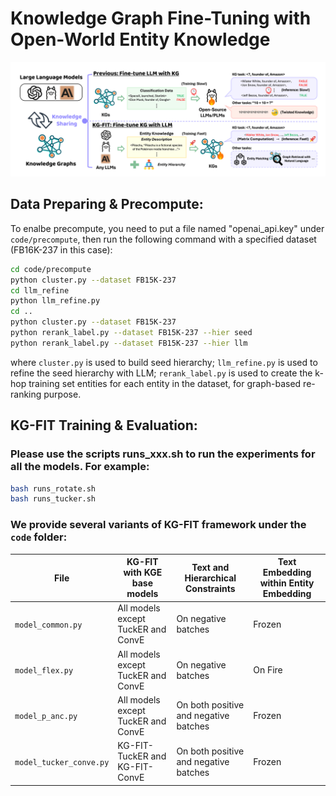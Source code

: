 # Knowledge Graph Fine-Tuning with Open-World Entity Knowledge

![alt text](/images/abstract.png "Optional title")

## Data Preparing & Precompute:

To enalbe precompute, you need to put a file named "openai_api.key" under ```code/precompute```, then run the following command with a specified dataset (FB16K-237 in this case):
```bash
cd code/precompute
python cluster.py --dataset FB15K-237 
cd llm_refine
python llm_refine.py
cd ..
python cluster.py --dataset FB15K-237
python rerank_label.py --dataset FB15K-237 --hier seed
python rerank_label.py --dataset FB15K-237 --hier llm
```

where ```cluster.py``` is used to build seed hierarchy; ```llm_refine.py``` is used to refine the seed hierarchy with LLM; ```rerank_label.py``` is used to create the k-hop training set entities for each entity in the dataset, for graph-based re-ranking purpose.


## KG-FIT Training & Evaluation:

### Please use the scripts runs_xxx.sh to run the experiments for all the models. For example:

```bash
bash runs_rotate.sh
bash runs_tucker.sh
```

### We provide several variants of KG-FIT framework under the ```code``` folder:

| File                      | KG-FIT with KGE base models                     | Text and Hierarchical Constraints   | Text Embedding within Entity Embedding |
|---------------------------|--------------------------------------------------|-------------------------------------|----------------------------------------|
| `model_common.py`         | All models except TuckER and ConvE              | On negative batches                 | Frozen                                 |
| `model_flex.py`           | All models except TuckER and ConvE              | On negative batches                 | On Fire                                |
| `model_p_anc.py`          | All models except TuckER and ConvE              | On both positive and negative batches | Frozen                               |
| `model_tucker_conve.py`   | KG-FIT-TuckER and KG-FIT-ConvE                  | On both positive and negative batches | Frozen                               |

